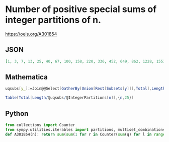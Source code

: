 # Number of positive special sums of integer partitions of n\.
https://oeis.org/A301854
## JSON
```JSON
[1, 3, 7, 13, 25, 40, 67, 100, 158, 220, 336, 452, 649, 862, 1228, 1553, 2155, 2738, 3674, 4612, 6124, 7497, 9857, 12118, 15524, 18821, 24152, 28863, 36549, 44002, 54576, 65125, 80943, 95470, 117991, 139382, 169389, 199144, 242925, 283353, 342139, 400701, 479001]
```
## Mathematica
```Mathematica
uqsubs[y_]:=Join@@Select[GatherBy[Union[Rest[Subsets[y]]],Total],Length[#]===1&];
```
```Mathematica
Table[Total[Length/@uqsubs/@IntegerPartitions[n]],{n,25}]
```
## Python
```Python
from collections import Counter
from sympy.utilities.iterables import partitions, multiset_combinations
def A301854(n): return sum(sum(1 for r in Counter(sum(q) for l in range(1,len(p)+1) for q in multiset_combinations(p,l)).values() if r==1) for p in (tuple(Counter(x).elements()) for x in partitions(n))) # _Chai Wah Wu_, Sep 26 2023
```
